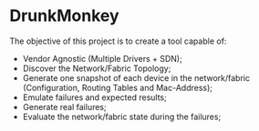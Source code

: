 # DrunkMonkey
The objective of this project is to create a tool capable of:
- Vendor Agnostic (Multiple Drivers + SDN);
- Discover the Network/Fabric Topology;
- Generate one snapshot of each device in the network/fabric (Configuration, Routing Tables and Mac-Address);
- Emulate failures and expected results;
- Generate real failures;
- Evaluate the network/fabric state during the failures;
